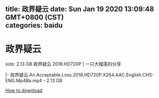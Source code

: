 
title: 政界疑云
date: Sun Jan 19 2020 13:09:48 GMT+0800 (CST)    
categories: baidu
---

# 政界疑云
size: 2.13 GB
 政界疑云 2018.HD720P | 一只大榴莲的分享
 
|- 政界疑云.An.Acceptable.Loss.2018.HD720P.X264.AAC.English.CHS-ENG.Mp4Ba.mp4 - 2.13 GB

[How to download](https://bpcam.bemobtrk.com/go/2ceec3aa-1ca2-46d6-b9ff-aaa5c184517c?jno=437)